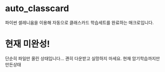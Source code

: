 # auto_classcard
파이썬 셀레니움을 이용해 자동으로 클래스카드 학습세트를 완료하는 매크로입니다.

# 현재 미완성!
단순히 파일만 올린 상태입니다... 괜히 다운받고 실망하지 마세요.
현재 암기학습까지만 만든상태
